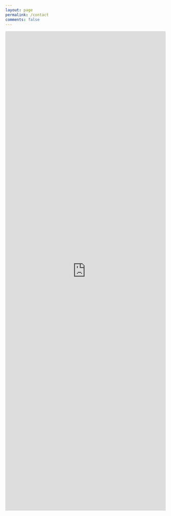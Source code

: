 ```yaml
---
layout: page
permalink: /contact
comments: false
---
```


<iframe src="https://docs.google.com/forms/d/e/1FAIpQLSeq8FXtPunMqLtvbuGi-_RLoCkpkJ0rJDRhsNkohaaa-h-XZQ/viewform?embedded=true" width="100%" height="1500" frameborder="0" marginheight="0" marginwidth="0">Loading…</iframe>
